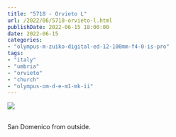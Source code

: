 ```yaml
---
title: "5718 - Orvieto L"
url: /2022/06/5718-orvieto-l.html
publishDate: 2022-06-15 18:00:00
date: 2022-06-15
categories:
- "olympus-m-zuiko-digital-ed-12-100mm-f4-0-is-pro"
tags:
- "italy"
- "umbria"
- "orvieto"
- "church"
- "olympus-om-d-e-m1-mk-ii"
---
```

<div class="container">
<div class="center"><a target="_blank" href="https://d25zfm9zpd7gm5.cloudfront.net/1200x1200/2019/20190905_145803_lr.jpg"><img class="webfeedsFeaturedVisual" src="https://d25zfm9zpd7gm5.cloudfront.net/0600x0600/2019/20190905_145803_lr.jpg" /></a></div>
</div>
<br />

San Domenico from outside.
